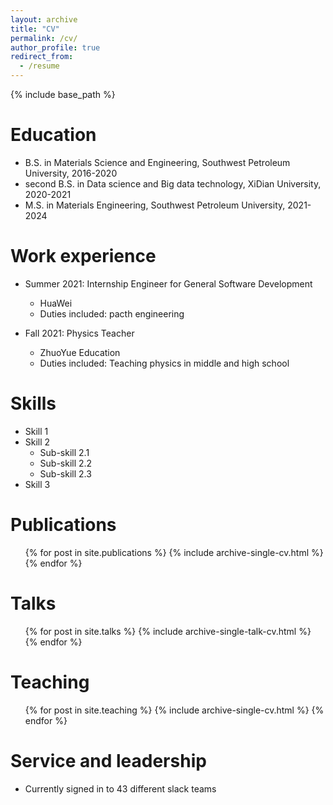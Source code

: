 ```yaml
---
layout: archive
title: "CV"
permalink: /cv/
author_profile: true
redirect_from:
  - /resume
---
```


{% include base_path %}

Education
======
* B.S. in Materials Science and Engineering, Southwest Petroleum University, 2016-2020
* second B.S. in Data science and Big data technology, XiDian University, 2020-2021
* M.S. in Materials Engineering, Southwest Petroleum University, 2021-2024


Work experience
======
* Summer 2021: Internship Engineer for General Software Development
  * HuaWei
  * Duties included: pacth engineering
  

* Fall 2021: Physics Teacher
  * ZhuoYue Education
  * Duties included: Teaching physics in middle and high school

  
Skills
======
* Skill 1
* Skill 2
  * Sub-skill 2.1
  * Sub-skill 2.2
  * Sub-skill 2.3
* Skill 3

Publications
======
  <ul>{% for post in site.publications %}
    {% include archive-single-cv.html %}
  {% endfor %}</ul>
  
Talks
======
  <ul>{% for post in site.talks %}
    {% include archive-single-talk-cv.html %}
  {% endfor %}</ul>
  
Teaching
======
  <ul>{% for post in site.teaching %}
    {% include archive-single-cv.html %}
  {% endfor %}</ul>
  
Service and leadership
======
* Currently signed in to 43 different slack teams
